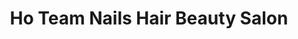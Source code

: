 ---
title: "Ho Team Nails Hair Beauty Salon"
url: /toronto/ho-team-nails-hair-beauty-salon/
shop: hairdresser
---